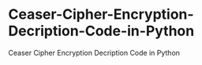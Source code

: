 # Ceaser-Cipher-Encryption-Decription-Code-in-Python
Ceaser Cipher Encryption Decription Code in Python 

